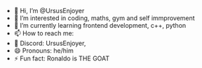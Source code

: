 - 👋 Hi, I’m @UrsusEnjoyer
- 👀 I’m interested in coding, maths, gym and self immprovement 
- 🌱 I’m currently learning frontend development, c++, python
- 📫 How to reach me:
- 🔎 Discord: UrsusEnjoyer,
- 😄 Pronouns: he/him
- ⚡ Fun fact: Ronaldo is THE GOAT

